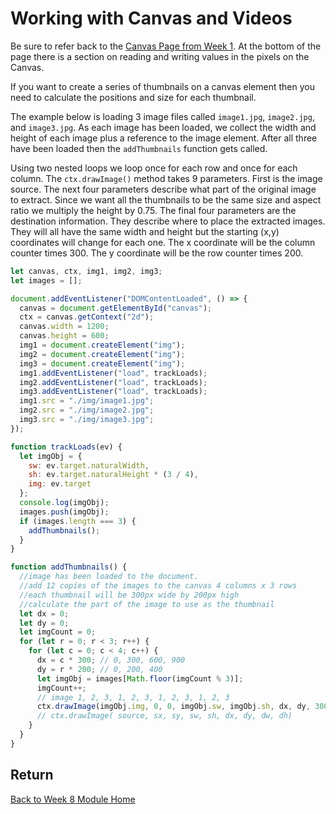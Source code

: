 # Working with Canvas and Videos

Be sure to refer back to the [Canvas Page from Week 1](../week1/canvas.md). At the bottom of the page there is a section on reading and writing values in the pixels on the Canvas.

<YouTube
    title="Video Frame Grabs and Binary Files on Canvas"
    url="https://www.youtube.com/embed/_2SvAepbCSg"
/>

If you want to create a series of thumbnails on a canvas element then you need to calculate the positions and size for each thumbnail.

The example below is loading 3 image files called `image1.jpg`, `image2.jpg`, and `image3.jpg`. As each image has been loaded, we collect the width and height of each image plus a reference to the image element. After all three have been loaded then the `addThumbnails` function gets called.

Using two nested loops we loop once for each row and once for each column. The `ctx.drawImage()` method takes 9 parameters. First is the image source. The next four parameters describe what part of the original image to extract. Since we want all the thumbnails to be the same size and aspect ratio we multiply the height by 0.75. The final four parameters are the destination information. They describe where to place the extracted images. They will all have the same width and height but the starting (x,y) coordinates will change for each one. The x coordinate will be the column counter times 300. The y coordinate will be the row counter times 200.

```js
let canvas, ctx, img1, img2, img3;
let images = [];

document.addEventListener("DOMContentLoaded", () => {
  canvas = document.getElementById("canvas");
  ctx = canvas.getContext("2d");
  canvas.width = 1200;
  canvas.height = 600;
  img1 = document.createElement("img");
  img2 = document.createElement("img");
  img3 = document.createElement("img");
  img1.addEventListener("load", trackLoads);
  img2.addEventListener("load", trackLoads);
  img3.addEventListener("load", trackLoads);
  img1.src = "./img/image1.jpg";
  img2.src = "./img/image2.jpg";
  img3.src = "./img/image3.jpg";
});

function trackLoads(ev) {
  let imgObj = {
    sw: ev.target.naturalWidth,
    sh: ev.target.naturalHeight * (3 / 4),
    img: ev.target
  };
  console.log(imgObj);
  images.push(imgObj);
  if (images.length === 3) {
    addThumbnails();
  }
}

function addThumbnails() {
  //image has been loaded to the document.
  //add 12 copies of the images to the canvas 4 columns x 3 rows
  //each thumbnail will be 300px wide by 200px high
  //calculate the part of the image to use as the thumbnail
  let dx = 0;
  let dy = 0;
  let imgCount = 0;
  for (let r = 0; r < 3; r++) {
    for (let c = 0; c < 4; c++) {
      dx = c * 300; // 0, 300, 600, 900
      dy = r * 200; // 0, 200, 400
      let imgObj = images[Math.floor(imgCount % 3)];
      imgCount++;
      // image 1, 2, 3, 1, 2, 3, 1, 2, 3, 1, 2, 3
      ctx.drawImage(imgObj.img, 0, 0, imgObj.sw, imgObj.sh, dx, dy, 300, 200);
      // ctx.drawImage( source, sx, sy, sw, sh, dx, dy, dw, dh)
    }
  }
}
```

<YouTube
    title="How to place thumbnails on a canvas"
    url=""
/>

## Return

[Back to Week 8 Module Home](./README.md)
